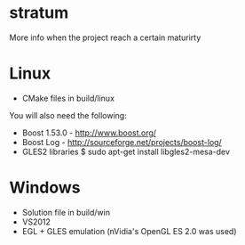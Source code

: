 stratum
=======

More info when the project reach a certain maturirty

Linux 
=====

- CMake files in build/linux

You will also need the following:

- Boost 1.53.0 - http://www.boost.org/
- Boost Log - http://sourceforge.net/projects/boost-log/
- GLES2 libraries
  $ sudo apt-get install libgles2-mesa-dev

Windows
=======

- Solution file in build/win
- VS2012
- EGL + GLES emulation (nVidia's OpenGL ES 2.0 was used)
